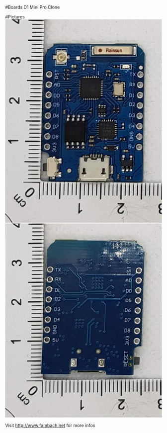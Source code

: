 #Boards 
D1 Mini Pro Clone

#Pictures
![Image of shield](./img/d1minibattery-front.jpg)
![Image of shield](./img/d1minibattery-back.jpg)

Visit http://www.fambach.net for more infos